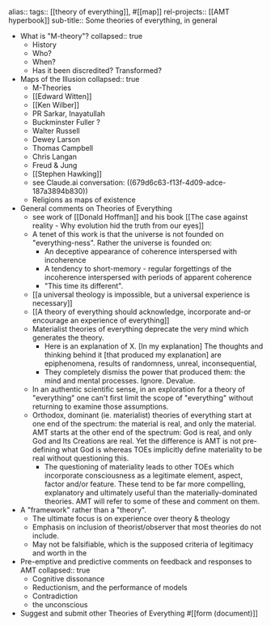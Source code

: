 alias:: 
tags:: [[theory of everything]], #[[map]] 
rel-projects:: [[AMT hyperbook]]
sub-title:: Some theories of everything, in general

- What is "M-theory"?
  collapsed:: true
	- History
	- Who?
	- When?
	- Has it been discredited? Transformed?
- Maps of the Illusion
  collapsed:: true
	- M-Theories
	- [[Edward Witten]]
	- [[Ken Wilber]]
	- PR Sarkar, Inayatullah
	- Buckminster Fuller ?
	- Walter Russell
	- Dewey Larson
	- Thomas Campbell
	- Chris Langan
	- Freud & Jung
	- [[Stephen Hawking]]
	- see Claude.ai conversation: ((679d6c63-f13f-4d09-adce-187a3894b830))
	- Religions as maps of existence
- General comments on Theories of Everything
	- see work of [[Donald Hoffman]] and his book [[The case against reality - Why evolution hid the truth from our eyes]]
	- A tenet of this work is that the universe is not founded on "everything-ness". Rather the universe is founded on:
		- An deceptive appearance of coherence interspersed with incoherence
		- A tendency to short-memory - regular forgettings of the incoherence interspersed with periods of apparent coherence
		- "This time its different".
	- [[a universal theology is impossible, but a universal experience is necessary]]
	- [[A theory of everything should acknowledge, incorporate and-or encourage an experience of everything]]
	- Materialist theories of everything deprecate the very mind which generates the theory.
		- Here is an explanation of X. [In my explanation] The thoughts and thinking behind it [that produced my explanation] are epiphenomena, results of randomness, unreal, inconsequential,
		- They completely dismiss the power that produced them: the mind and mental processes. Ignore. Devalue.
	- In an authentic scientific sense, in an exploration for a theory of "everything" one can't first limit the scope of "everything" without returning to examine those assumptions.
	- Orthodox, dominant (ie. materialist) theories of everything start at one end of the spectrum: the material is real, and only the material. AMT starts at the other end of the spectrum: God is real, and only God and Its Creations are real. Yet the difference is AMT is not pre-defining what God is whereas TOEs implicitly define materiality to be real without questioning this.
		- The questioning of materiality leads to other TOEs which incorporate consciousness as a legitimate element, aspect, factor and/or feature. These tend to be far more compelling, explanatory and ultimately useful than the materially-dominated theories. AMT will refer to some of these and comment on them.
- A "framework" rather than a "theory".
	- The ultimate focus is on experience over theory & theology
	- Emphasis on inclusion of theorist/observer that most theories do not include.
	- May not be falsifiable, which is the supposed criteria of legitimacy and worth in the
- Pre-emptive and predictive comments on feedback and responses to AMT
  collapsed:: true
	- Cognitive dissonance
	- Reductionism, and the performance of models
	- Contradiction
	- the unconscious
- Suggest and submit other Theories of Everything #[[form (document)]]